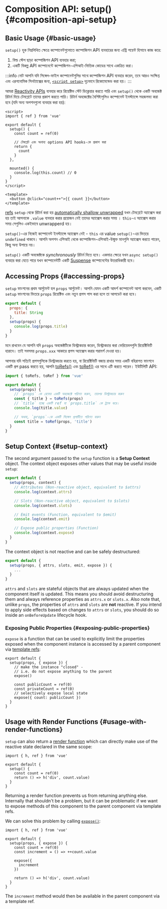 # Composition API: setup() {#composition-api-setup}

## Basic Usage {#basic-usage}

`setup()` হুক নিম্নলিখিত ক্ষেত্রে কম্পোনেন্টগুলোতে কম্পোজিশন API ব্যবহারের জন্য এন্ট্রি পয়েন্ট হিসাবে কাজ করে:

1. বিল্ড স্টেপ ছাড়া কম্পোজিশন API ব্যবহার করা;
2. একটি বিকল্প API কম্পোনেন্টে কম্পোজিশন-এপিআই-ভিত্তিক কোডের সাথে একত্রিত  করা।

:::info নোট
আপনি যদি সিঙ্গেল-ফাইল কম্পোনেন্টগুলির সাথে কম্পোজিশন API ব্যবহার করেন, তবে আরও সংক্ষিপ্ত এবং এরগনোমিক সিনট্যাক্সের জন্য, [`<script setup>`](/api/sfc-script-setup) দৃঢ়ভাবে রিকোমেন্ডেড করা হয়।
:::

আমরা [Reactivity APIs](./reactivity-core) ব্যবহার করে রিয়েক্টিভ স্টেট  ডিক্লেয়ার করতে পারি এবং `setup()` থেকে একটি অবজেক্ট রিটার্ন দিয়ে টেমপ্লেটে তাদের প্রকাশ করতে পারি। রিটার্ন অবজেক্টের বৈশিষ্ট্যগুলিও কম্পোনেন্ট ইনস্ট্যান্সে সহজলভ্য করা হবে (যদি অন্য অপশনগুলো ব্যবহার করা হয়):

```vue
<script>
import { ref } from 'vue'

export default {
  setup() {
    const count = ref(0)

    // টেমপ্লেট এবং অনান্য options API hooks-কে প্রকাশ করা
    return {
      count
    }
  },

  mounted() {
    console.log(this.count) // 0
  }
}
</script>

<template>
  <button @click="count++">{{ count }}</button>
</template>
```

[refs](/api/reactivity-core#ref) `setup` থেকে রিটার্ন করা হয় [automatically shallow unwrapped](/guide/essentials/reactivity-fundamentals#deep-reactivity) যখন টেমপ্লেটে অ্যাক্সেস করা হয় তাই আপনাকে `.value` ব্যবহার করার প্রয়োজন নেই তাদের অ্যাক্সেস করার সময় । `this`-এ অ্যাক্সেস করার সময় সেগুলিও একইভাবে unwrapperd হয়।

`setup()`-এর নিজেই কম্পোনেন্ট ইনস্ট্যান্সে অ্যাক্সেস নেই - `this` এর value `setup()`-এর ভিতরে `undefined` থাকবে। আপনি অপশন এপিআই থেকে কম্পোজিশন-এপিআই-উন্মুক্ত মানগুলি অ্যাক্সেস করতে পারেন, কিন্তু অন্য উপায়ে নয়।

`setup()` একটি অবজেক্টকে  _synchronously_ রিটার্ন দিতে হবে। একমাত্র ক্ষেত্রে যখন `async setup()` ব্যবহার করা যেতে পারে যখন কম্পোনেন্টটি একটি [Suspense](../guide/built-ins/suspense) কম্পোনেন্টের উত্তরাধিকারী হবে।

## Accessing Props {#accessing-props}

`setup` ফাংশনের প্রথম আর্গুমেন্ট হল `props` আর্গুমেন্ট। আপনি যেমন একটি আদর্শ কম্পোনেন্ট আশা করবেন, একটি `setup` ফাংশনের ভিতরে `props` রিয়েক্টিভ এবং নতুন প্রপস পাস করা হলে তা আপডেট করা হবে।

```js
export default {
  props: {
    title: String
  },
  setup(props) {
    console.log(props.title)
  }
}
```

মনে রাখবেন যে আপনি যদি `props` অবজেক্টটিকে ডিস্ট্রাকচার করেন, ডিস্ট্রাকচার করা ভেরিয়েবলগুলি রিয়েক্টিভিটি হারাবে। তাই সবসময় `props.xxx` আকারে প্রপস অ্যাক্সেস করার পরামর্শ দেওয়া হয়।

আপনার যদি সত্যিই প্রপসগুলিকে ডিস্ট্রাকচার করতে হয়, বা রিয়েক্টিভিটি বজায় রাখার সময় একটি বহিরাগত ফাংশনে একটি প্রপ pass করতে হয়, আপনি [toRefs()](./reactivity-utilities#torefs) এবং [toRef()](/api/reactivity-utilities#toref) এর সাথে এটি করতে পারেন। ইউটিলিটি API:

```js
import { toRefs, toRef } from 'vue'

export default {
  setup(props) {
    // `props` কে রেফের একটি অবজেক্টে পরিণত করুন, তারপর ডিস্ট্রাকচার করুন
    const { title } = toRefs(props)
    // `title` হচ্ছে একটি ref যা `props.title` কে ট্র্যাক করে। 
    console.log(title.value)

    // অথবা, `props`-কে একটি সিঙ্গেল প্রপার্টিতে পরিণত করুন
    const title = toRef(props, 'title')
  }
}
```

## Setup Context {#setup-context}

The second argument passed to the `setup` function is a **Setup Context** object. The context object exposes other values that may be useful inside `setup`:

```js
export default {
  setup(props, context) {
    // Attributes (Non-reactive object, equivalent to $attrs)
    console.log(context.attrs)

    // Slots (Non-reactive object, equivalent to $slots)
    console.log(context.slots)

    // Emit events (Function, equivalent to $emit)
    console.log(context.emit)

    // Expose public properties (Function)
    console.log(context.expose)
  }
}
```

The context object is not reactive and can be safely destructured:

```js
export default {
  setup(props, { attrs, slots, emit, expose }) {
    ...
  }
}
```

`attrs` and `slots` are stateful objects that are always updated when the component itself is updated. This means you should avoid destructuring them and always reference properties as `attrs.x` or `slots.x`. Also note that, unlike `props`, the properties of `attrs` and `slots` are **not** reactive. If you intend to apply side effects based on changes to `attrs` or `slots`, you should do so inside an `onBeforeUpdate` lifecycle hook.

### Exposing Public Properties {#exposing-public-properties}

`expose` is a function that can be used to explicitly limit the properties exposed when the component instance is accessed by a parent component via [template refs](/guide/essentials/template-refs#ref-on-component):

```js{5,10}
export default {
  setup(props, { expose }) {
    // make the instance "closed" -
    // i.e. do not expose anything to the parent
    expose()

    const publicCount = ref(0)
    const privateCount = ref(0)
    // selectively expose local state
    expose({ count: publicCount })
  }
}
```

## Usage with Render Functions {#usage-with-render-functions}

`setup` can also return a [render function](/guide/extras/render-function) which can directly make use of the reactive state declared in the same scope:

```js{6}
import { h, ref } from 'vue'

export default {
  setup() {
    const count = ref(0)
    return () => h('div', count.value)
  }
}
```

Returning a render function prevents us from returning anything else. Internally that shouldn't be a problem, but it can be problematic if we want to expose methods of this component to the parent component via template refs.

We can solve this problem by calling [`expose()`](#exposing-public-properties):

```js{8-10}
import { h, ref } from 'vue'

export default {
  setup(props, { expose }) {
    const count = ref(0)
    const increment = () => ++count.value

    expose({
      increment
    })

    return () => h('div', count.value)
  }
}
```

The `increment` method would then be available in the parent component via a template ref.
